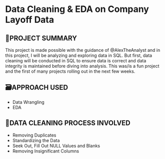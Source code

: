 # Data Cleaning & EDA on Company Layoff Data

## 📜PROJECT SUMMARY

This project is made possible with the guidance of @AlexTheAnalyst and in this project, I will be analyzing and exploring data in SQL. But first, data cleaning will be conducted in SQL to ensure data is correct and data integrity is maintained before diving into analysis. This was/is a fun project and the first of many projects rolling out in the next few weeks.

## 🗃️APPROACH USED

- Data Wrangling
- EDA

## 🧹DATA CLEANING PROCESS INVOLVED

- Removing Duplicates
- Standardizing the Data
- Seek Out, Fill Out NULL Values and Blanks
- Removing Insignificant Columns

